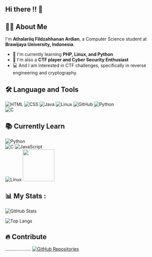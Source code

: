 ## Hi there !! 👋


## 👨‍💻 About Me
I'm **Athalariiq Fildzahhanan Ardian**, a Computer Science student at **Brawijaya University, Indonesia**.

- 🌱 I'm currently learning **PHP, Linux, and Python**  
- 🎯 I'm also a **CTF player and Cyber Security Enthusiast**
- 💻 And I am interested in CTF challenges, specifically in reverse engineering and cryptography. 


## 🛠️ Language and Tools  
![HTML](https://img.shields.io/badge/HTML5-orange?style=for-the-badge&logo=html5)
![CSS](https://img.shields.io/badge/CSS3-blue?style=for-the-badge&logo=css3)
![Java](https://img.shields.io/badge/Java-007396?style=for-the-badge&logo=java)
![Linux](https://img.shields.io/badge/Linux-black?style=for-the-badge&logo=linux)
![GitHub](https://img.shields.io/badge/GitHub-181717?style=for-the-badge&logo=github)
![Python](https://img.shields.io/badge/Python-3776AB?style=for-the-badge&logo=python&logoColor=white)  
![C](https://img.shields.io/badge/C-00599C?style=for-the-badge&logo=c&logoColor=white)

## 📚 Currently Learn 
![Python](https://img.shields.io/badge/Python-3776AB?style=for-the-badge&logo=python&logoColor=white)  
![C](https://img.shields.io/badge/C-00599C?style=for-the-badge&logo=c&logoColor=white)
![JavaScript](https://img.shields.io/badge/JavaScript-F7DF1E?style=for-the-badge&logo=javascript&logoColor=black)  
![Linux](https://img.shields.io/badge/Linux-black?style=for-the-badge&logo=linux)
<img src="https://upload.wikimedia.org/wikipedia/commons/thumb/2/27/NSA_Ghidra_Logo.svg/120px-NSA_Ghidra_Logo.svg.png" width="100">

## 📊 My Stats :
![GitHub Stats](https://github-readme-stats.vercel.app/api?username=AriqArdian12&show_icons=true&theme=tokyonight)

![Top Langs](https://github-readme-stats.vercel.app/api/top-langs/?username=AriqArdian12&layout=compact&theme=tokyonight)

## 🔥 Contribute  
....................
[![GitHub Repositories](https://img.shields.io/badge/My_Repositories-181717?style=for-the-badge&logo=github)](https://github.com/AriqArdian12?tab=repositories)


